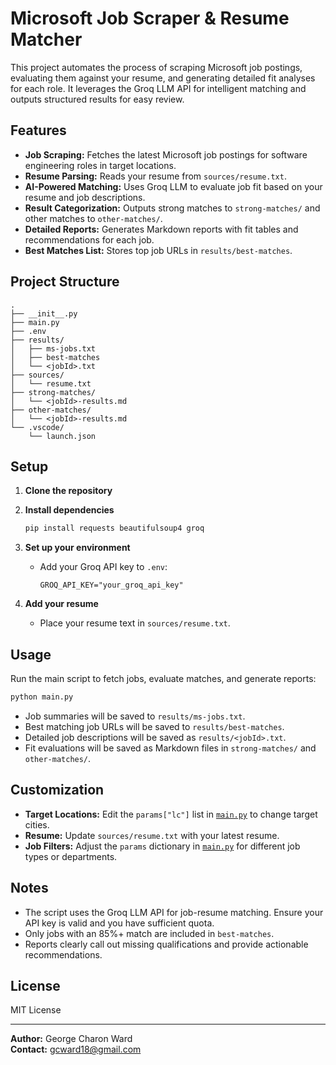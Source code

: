 # Microsoft Job Scraper & Resume Matcher

This project automates the process of scraping Microsoft job postings, evaluating them against your resume, and generating detailed fit analyses for each role. It leverages the Groq LLM API for intelligent matching and outputs structured results for easy review.

## Features

- **Job Scraping:** Fetches the latest Microsoft job postings for software engineering roles in target locations.
- **Resume Parsing:** Reads your resume from `sources/resume.txt`.
- **AI-Powered Matching:** Uses Groq LLM to evaluate job fit based on your resume and job descriptions.
- **Result Categorization:** Outputs strong matches to `strong-matches/` and other matches to `other-matches/`.
- **Detailed Reports:** Generates Markdown reports with fit tables and recommendations for each job.
- **Best Matches List:** Stores top job URLs in `results/best-matches`.

## Project Structure

```
.
├── __init__.py
├── main.py
├── .env
├── results/
│   ├── ms-jobs.txt
│   ├── best-matches
│   └── <jobId>.txt
├── sources/
│   └── resume.txt
├── strong-matches/
│   └── <jobId>-results.md
├── other-matches/
│   └── <jobId>-results.md
└── .vscode/
    └── launch.json
```

## Setup

1. **Clone the repository**

2. **Install dependencies**
   ```sh
   pip install requests beautifulsoup4 groq
   ```

3. **Set up your environment**
   - Add your Groq API key to `.env`:
     ```
     GROQ_API_KEY="your_groq_api_key"
     ```

4. **Add your resume**
   - Place your resume text in `sources/resume.txt`.

## Usage

Run the main script to fetch jobs, evaluate matches, and generate reports:

```sh
python main.py
```

- Job summaries will be saved to `results/ms-jobs.txt`.
- Best matching job URLs will be saved to `results/best-matches`.
- Detailed job descriptions will be saved as `results/<jobId>.txt`.
- Fit evaluations will be saved as Markdown files in `strong-matches/` and `other-matches/`.

## Customization

- **Target Locations:** Edit the `params["lc"]` list in [`main.py`](main.py) to change target cities.
- **Resume:** Update `sources/resume.txt` with your latest resume.
- **Job Filters:** Adjust the `params` dictionary in [`main.py`](main.py) for different job types or departments.

## Notes

- The script uses the Groq LLM API for job-resume matching. Ensure your API key is valid and you have sufficient quota.
- Only jobs with an 85%+ match are included in `best-matches`.
- Reports clearly call out missing qualifications and provide actionable recommendations.

## License

MIT License

---

**Author:** George Charon Ward  
**Contact:** gcward18@gmail.com